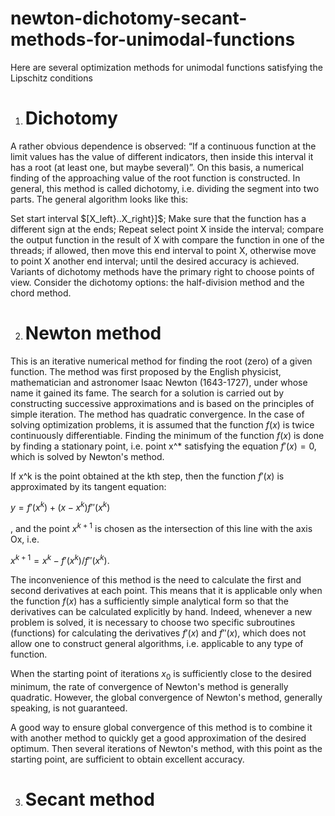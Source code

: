 # newton-dichotomy-secant-methods-for-unimodal-functions

Here are several optimization methods for unimodal functions satisfying the Lipschitz conditions
1. # Dichotomy
  A rather obvious dependence is observed: “If a continuous function at the limit values has the value of different indicators, then inside this interval it has a root (at least one, but maybe several)”. On this basis, a numerical finding of the approaching value of the root function is constructed. In general, this method is called dichotomy, i.e. dividing the segment into two parts. The general algorithm looks like this:

  Set start interval $[X_left}..X_right}]$;
  Make sure that the function has a different sign at the ends;
  Repeat
  select point X inside the interval;
  compare the output function in the result of X with compare the function in one of the threads;
  if allowed, then move this end interval to point X,
  otherwise move to point X another end interval;
  until the desired accuracy is achieved.
  Variants of dichotomy methods have the primary right to choose points of view. Consider the dichotomy options: the half-division method and the chord method.

2. # Newton method
  This is an iterative numerical method for finding the root (zero) of a given function. The method was first proposed by the English physicist, mathematician and astronomer Isaac Newton (1643-1727), under whose name it gained its fame. The search for a solution is carried out by constructing successive approximations and is based on the principles of simple iteration. The method has quadratic convergence. In the case of solving optimization problems, it is assumed that the function $f(x)$ is twice continuously differentiable. Finding the minimum of the function $f(x)$ is done by finding a stationary point, i.e. point x^* satisfying the equation $f'(x)=0$, which is solved by Newton's method.


If x^k is the point obtained at the kth step, then the function $f'(x)$ is approximated by its tangent equation:

$y = f'(x^k) + (x - x^k)f''(x^k)$

,
and the point $x^{k+1}$ is chosen as the intersection of this line with the axis Ox, i.e.

$x^{k+1} = x^k - f'(x^k)/f''(x^k)$.

The inconvenience of this method is the need to calculate the first and second derivatives at each point. This means that it is applicable only when the function $f(x)$ has a sufficiently simple analytical form so that the derivatives can be calculated explicitly by hand. Indeed, whenever a new problem is solved, it is necessary to choose two specific subroutines (functions) for calculating the derivatives $f'(x)$ and $f''(x)$, which does not allow one to construct general algorithms, i.e. applicable to any type of function.

When the starting point of iterations $x_0$ is sufficiently close to the desired minimum, the rate of convergence of Newton's method is generally quadratic. However, the global convergence of Newton's method, generally speaking, is not guaranteed.

A good way to ensure global convergence of this method is to combine it with another method to quickly get a good approximation of the desired optimum. Then several iterations of Newton's method, with this point as the starting point, are sufficient to obtain excellent accuracy.

3. # Secant method
